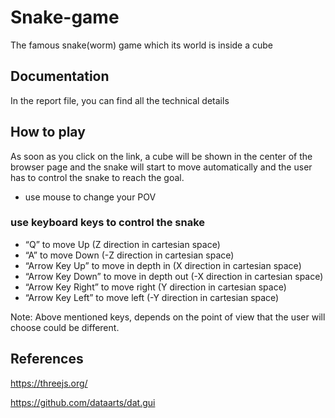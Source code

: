 # Snake-game
The famous snake(worm) game which its world is inside a cube

## Documentation
In the report file, you can find all the technical details

## How to play
As soon as you click on the link, a cube will be shown in the center of the browser page and the snake will start to move automatically and the user has to control the snake to reach the goal.
* use mouse to change your POV 

### use keyboard keys to control the snake
* “Q” to move Up (Z direction in cartesian space)
* “A” to move Down (-Z direction in cartesian space)
* “Arrow Key Up” to move in depth in (X direction in cartesian space)
* “Arrow Key Down” to move in depth out (-X direction in cartesian space)
* “Arrow Key Right” to move right (Y direction in cartesian space)
* “Arrow Key Left” to move left (-Y direction in cartesian space)

Note: Above mentioned keys, depends on the point of view that the user will choose could be different.

## References
https://threejs.org/

https://github.com/dataarts/dat.gui
